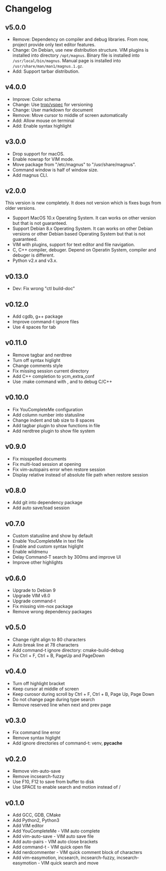 # Changelog

## v5.0.0

* Remove: Dependency on compiler and debug libraries. From now, project provide
  only text editor features.
* Change: On Debian, use new distribution structure. VIM plugins is installed
  into directory `/opt/magnus`. Binary file is installed into
  `/usr/local/bin/magnus`. Manual page is installed into
  `/usr/share/man/man1/magnus.1.gz`.
* Add: Support tarbar distribution.

## v4.0.0

* Improve: Color schema
* Change: Use [trop/vspec](https://github.com/kevin-leptons/trop_vspec) for versioning
* Change: User markdown for document
* Remove: Move cursor to middle of screen automatically
* Add: Allow mouse on terminal
* Add: Enable syntax highlight

## v3.0.0

* Drop support for macOS.
* Enable nowrap for VIM mode.
* Move package from "/etc/magnus" to "/usr/share/magnus".
* Command window is half of window size.
* Add magnus CLI.

## v2.0.0

This version is new completely. It does not version which is fixes bugs
from older versions.

* Support MacOS 10.x Operating System. It can works on other version but that
  is not guaranteed.
* Support Debian 8.x Operating System. It can works on other Debian versions
  or other Debian based Operating System but that is not guaranteed.
* VIM with plugins, support for text editor and file navigation.
* C, C++ compiler, debuger. Depend on Operatin System, compiler and debuger is
  different.
* Python v2.x and v3.x.

## v0.13.0

* Dev: Fix wrong "ctl build-doc"

## v0.12.0

* Add cgdb, g++ package
* Improve command-t ignore files
* Use 4 spaces for tab

## v0.11.0

* Remove tagbar and nerdtree
* Turn off syntax higlight
* Change comments style
* Fix missing session current directory
* Add C++ completion to ycm_extra_conf
* Use :make command with <F5>, <F7> and <F8> to debug C/C++

## v0.10.0

* Fix YouCompleteMe configuration
* Add column number into statusline
* Change indent and tab size to 8 spaces
* Add tagbar plugin to show functions in file
* Add nerdtree plugin to show file system

## v0.9.0

* Fix misspelled documents
* Fix multi-load session at opening
* Fix vim-autopairs error when restore session
* Display relative instead of absolute file path when restore session

## v0.8.0

* Add git into dependency package
* Add auto save/load session

## v0.7.0

* Custom statusline and show by default
* Enable YouCompleteMe in text file
* Enable and custom syntax higlight
* Enable wildmenu
* Delay Command-T search by 300ms and improve UI
* Improve other highlights

## v0.6.0

* Upgrade to Debian 9
* Upgrade VIM v8.0
* Upgrade command-t
* Fix missing vim-nox package
* Remove wrong dependency packages

## v0.5.0

* Change right align to 80 characters
* Auto break line at 78 characters
* Add command-t ignore directory: cmake-build-debug
* Fix Ctrl + F, Ctrl + B, PageUp and PageDown

## v0.4.0

* Turn off highlight bracket
* Keep cursor at middle of screen
* Keep curosor during scroll by Ctrl + F, Ctrl + B, Page Up, Page Down
* Do not change page during type search
* Remove reserved line when next and prev page

## v0.3.0

* Fix command line error
* Remove syntax higlight
* Add ignore directories of command-t: venv, __pycache__

## v0.2.0

* Remove vim-auto-save
* Remove incsearch-fuzzy
* Use F10, F12 to save from buffer to disk
* Use SPACE to enable search and motion instead of /

## v0.1.0

* Add GCC, GDB, CMake
* Add Python2, Python3
* Add VIM editor
* Add YouCompleteMe - VIM auto complete
* Add vim-auto-save - VIM auto save file
* Add auto-pairs - VIM auto close brackets
* Add command-t - VIM quick open file
* Add nerdcommenter - VIM quick comment block of characters
* Add vim-easymotion, incsearch, incsearch-fuzzy, incsearch-easymotion - VIM
  quick search and move
